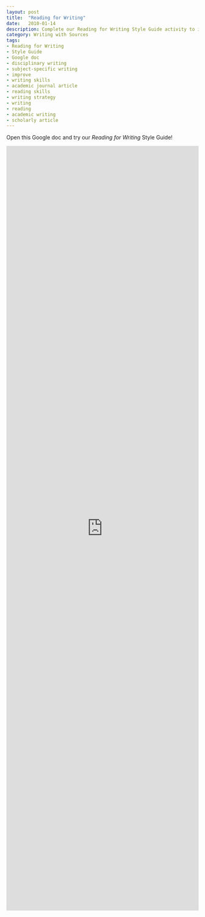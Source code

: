 ```yaml
---
layout: post
title:  "Reading for Writing"
date:   2010-01-14
description: Complete our Reading for Writing Style Guide activity to improve your academic writing!
category: Writing with Sources
tags:
- Reading for Writing
- Style Guide
- Google doc
- disciplinary writing
- subject-specific writing
- improve
- writing skills
- academic journal article
- reading skills
- writing strategy
- writing
- reading
- academic writing
- scholarly article
---
```


Open this Google doc and try our <i>Reading for Writing</i> Style Guide!

<iframe src="https://docs.google.com/document/d/1nnUDkTkahggf6UCJBgMzAgfRkIQDNNgF_TQ88DOTtO4/edit" frameborder="0" width="100%" height="2000"></iframe>
